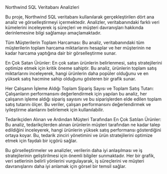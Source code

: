 Northwind SQL Veritabanı Analizleri

Bu proje, Northwind SQL veritabanı kullanılarak gerçekleştirilen dört ana analiz ve görselleştirmeyi içermektedir. Analizler, veritabanındaki farklı veri kümelerini inceleyerek iş süreçleri ve müşteri davranışları hakkında derinlemesine bilgi sağlamayı amaçlamaktadır.

Tüm Müşterilerin Toplam Harcaması: Bu analiz, veritabanındaki tüm müşterilerin toplam harcama miktarlarını hesaplar ve her müşterinin ne kadar harcama yaptığına dair bir görselleştirme sunar. 

En Çok Satan Ürünler: En çok satan ürünlerin belirlenmesi, satış stratejilerini optimize etmek için kritik öneme sahiptir. Bu analiz, ürünlerin toplam satış miktarlarını inceleyerek, hangi ürünlerin daha popüler olduğunu ve en yüksek satış hacmine sahip olduğunu gösteren bir grafik sunar.

Her Çalışanın İşleme Aldığı Toplam Sipariş Sayısı ve Toplam Satış Tutarı: Çalışanların performansını değerlendirmek için yapılan bu analiz, her çalışanın işleme aldığı sipariş sayısını ve bu siparişlerden elde edilen toplam satış tutarını ölçer. Bu veriler, çalışan performansını değerlendirmek ve iyileştirme alanlarını belirlemek için kullanılabilir.

Tedarikçiden Alınan ve Ardından Müşteri Tarafından En Çok Satılan Ürünler: Bu analiz, tedarikçilerden alınan ürünlerin müşteri tarafından ne kadar talep edildiğini inceleyerek, hangi ürünlerin yüksek satış performansı gösterdiğini ortaya koyar. Bu, tedarik zinciri yönetimini ve ürün stratejilerini optimize etmek için faydalı bir içgörü sağlar.

Bu görselleştirmeler ve analizler, verilerin daha iyi anlaşılması ve iş stratejilerinin geliştirilmesi için önemli bilgiler sunmaktadır. Her bir grafik, veri setlerinin belirli yönlerini vurgulayarak, iş süreçlerini ve müşteri davranışlarını daha iyi anlamak için görsel bir temsil sağlar.
